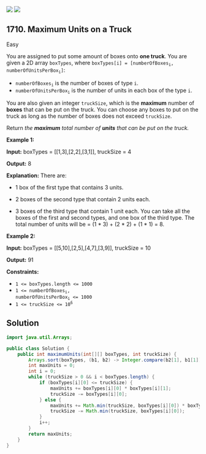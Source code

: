 [![](https://img.shields.io/github/stars/javadev/LeetCode-in-Java?label=Stars&style=flat-square)](https://github.com/javadev/LeetCode-in-Java)
[![](https://img.shields.io/github/forks/javadev/LeetCode-in-Java?label=Fork%20me%20on%20GitHub%20&style=flat-square)](https://github.com/javadev/LeetCode-in-Java/fork)

## 1710\. Maximum Units on a Truck

Easy

You are assigned to put some amount of boxes onto **one truck**. You are given a 2D array `boxTypes`, where <code>boxTypes[i] = [numberOfBoxes<sub>i</sub>, numberOfUnitsPerBox<sub>i</sub>]</code>:

*   <code>numberOfBoxes<sub>i</sub></code> is the number of boxes of type `i`.
*   <code>numberOfUnitsPerBox<sub>i</sub></code> is the number of units in each box of the type `i`.

You are also given an integer `truckSize`, which is the **maximum** number of **boxes** that can be put on the truck. You can choose any boxes to put on the truck as long as the number of boxes does not exceed `truckSize`.

Return _the **maximum** total number of **units** that can be put on the truck._

**Example 1:**

**Input:** boxTypes = \[\[1,3],[2,2],[3,1]], truckSize = 4

**Output:** 8

**Explanation:** There are: 

- 1 box of the first type that contains 3 units. 

- 2 boxes of the second type that contain 2 units each. 

- 3 boxes of the third type that contain 1 unit each. You can take all the boxes of the first and second types, and one box of the third type. The total number of units will be = (1 \* 3) + (2 \* 2) + (1 \* 1) = 8.

**Example 2:**

**Input:** boxTypes = \[\[5,10],[2,5],[4,7],[3,9]], truckSize = 10

**Output:** 91

**Constraints:**

*   `1 <= boxTypes.length <= 1000`
*   <code>1 <= numberOfBoxes<sub>i</sub>, numberOfUnitsPerBox<sub>i</sub> <= 1000</code>
*   <code>1 <= truckSize <= 10<sup>6</sup></code>

## Solution

```java
import java.util.Arrays;

public class Solution {
    public int maximumUnits(int[][] boxTypes, int truckSize) {
        Arrays.sort(boxTypes, (b1, b2) -> Integer.compare(b2[1], b1[1]));
        int maxUnits = 0;
        int i = 0;
        while (truckSize > 0 && i < boxTypes.length) {
            if (boxTypes[i][0] <= truckSize) {
                maxUnits += boxTypes[i][0] * boxTypes[i][1];
                truckSize -= boxTypes[i][0];
            } else {
                maxUnits += Math.min(truckSize, boxTypes[i][0]) * boxTypes[i][1];
                truckSize -= Math.min(truckSize, boxTypes[i][0]);
            }
            i++;
        }
        return maxUnits;
    }
}
```